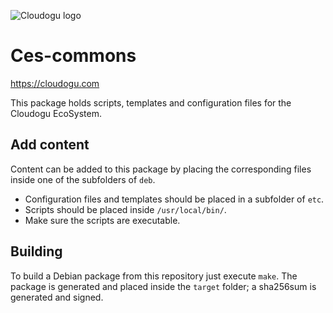 ![Cloudogu logo](https://cloudogu.com/images/logo.png)

# Ces-commons
https://cloudogu.com

This package holds scripts, templates and configuration files for the Cloudogu EcoSystem.

## Add content

Content can be added to this package by placing the corresponding files inside one of the subfolders of `deb`.

* Configuration files and templates should be placed in a subfolder of `etc`.
* Scripts should be placed inside `/usr/local/bin/`.
* Make sure the scripts are executable.

## Building

To build a Debian package from this repository just execute `make`.
The package is generated and placed inside the `target` folder; a sha256sum is generated and signed.